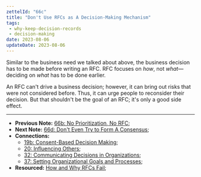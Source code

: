 ```yaml
---
zettelId: "66c"
title: "Don't Use RFCs as A Decision-Making Mechanism"
tags:
 - why-keep-decision-records
 - decision-making
date: 2023-08-06
updateDate: 2023-08-06
---
```


Similar to the business need we talked about above, the business decision has to be made before writing an RFC. RFC focuses on *how*, not *what*—deciding on *what* has to be done earlier.

An RFC can't drive a business decision; however, it can bring out risks that were not considered before. Thus, it can urge people to reconsider their decision. But that shouldn't be the goal of an RFC; it's only a good side effect.

---

- **Previous Note:** [66b: No Prioritization, No RFC](/notes/66b/);
- **Next Note:** [66d: Don't Even Try to Form A Consensus](/notes/66d/);
- **Connections:**
  - [19b: Consent-Based Decision Making](/notes/19b/);
  - [20: Influencing Others](/notes/20/);
  - [32: Communicating Decisions in Organizations](/notes/32/);
  - [37: Setting Organizational Goals and Processes](/notes/37/);
- **Resourced:** [How and Why RFCs Fail](/how-and-why-rfcs-fail/);

